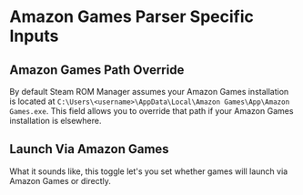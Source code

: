# Amazon Games Parser Specific Inputs 

## Amazon Games Path Override
By default Steam ROM Manager assumes your Amazon Games installation is located at `C:\Users\<username>\AppData\Local\Amazon Games\App\Amazon Games.exe`. This field allows you to override that path if your Amazon Games installation is elsewhere.

## Launch Via Amazon Games

What it sounds like, this toggle let's you set whether games will launch via Amazon Games or directly.
